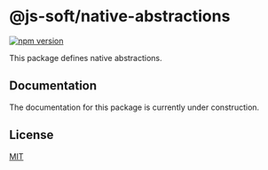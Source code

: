 # @js-soft/native-abstractions

[![npm version](https://badge.fury.io/js/@js-soft%2fnative-abstractions.svg)](https://www.npmjs.com/package/@js-soft/native-abstractions)

This package defines native abstractions.

## Documentation

The documentation for this package is currently under construction.

## License

[MIT](LICENSE)
